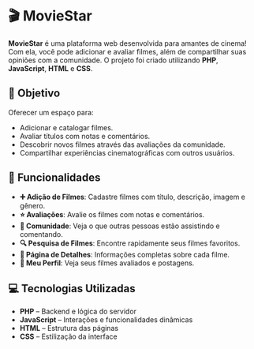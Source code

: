 # 🎬 MovieStar

**MovieStar** é uma plataforma web desenvolvida para amantes de cinema! Com ela, você pode adicionar e avaliar filmes, além de compartilhar suas opiniões com a comunidade. O projeto foi criado utilizando **PHP**, **JavaScript**, **HTML** e **CSS**.

## 🎯 Objetivo

Oferecer um espaço para:
- Adicionar e catalogar filmes.
- Avaliar títulos com notas e comentários.
- Descobrir novos filmes através das avaliações da comunidade.
- Compartilhar experiências cinematográficas com outros usuários.

## 🔑 Funcionalidades

- **➕ Adição de Filmes**: Cadastre filmes com título, descrição, imagem e gênero.
- **⭐ Avaliações**: Avalie os filmes com notas e comentários.
- **👥 Comunidade**: Veja o que outras pessoas estão assistindo e comentando.
- **🔍 Pesquisa de Filmes**: Encontre rapidamente seus filmes favoritos.
- **📄 Página de Detalhes**: Informações completas sobre cada filme.
- **🧑 Meu Perfil**: Veja seus filmes avaliados e postagens.

## 💻 Tecnologias Utilizadas

- **PHP** – Backend e lógica do servidor
- **JavaScript** – Interações e funcionalidades dinâmicas
- **HTML** – Estrutura das páginas
- **CSS** – Estilização da interface





